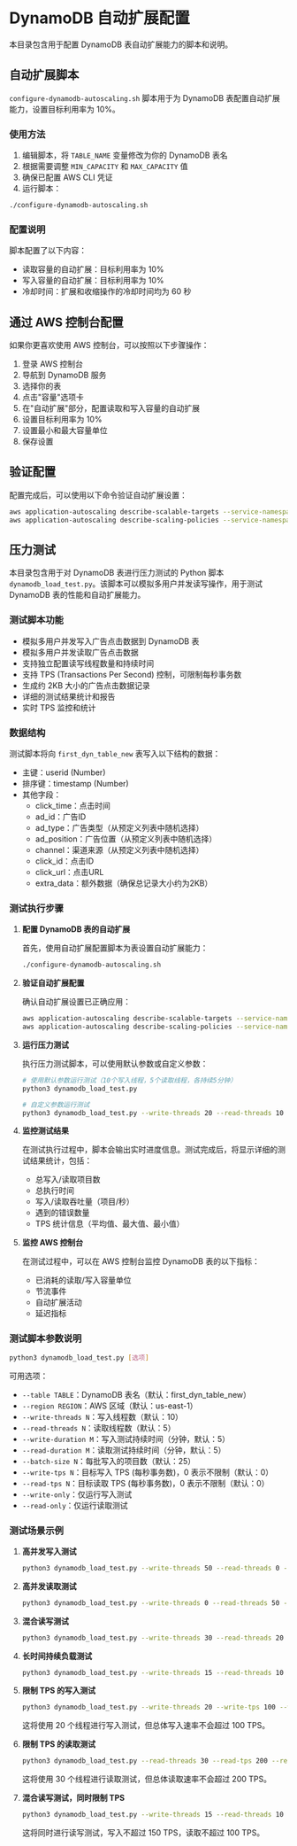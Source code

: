# DynamoDB 自动扩展配置

本目录包含用于配置 DynamoDB 表自动扩展能力的脚本和说明。

## 自动扩展脚本

`configure-dynamodb-autoscaling.sh` 脚本用于为 DynamoDB 表配置自动扩展能力，设置目标利用率为 10%。

### 使用方法

1. 编辑脚本，将 `TABLE_NAME` 变量修改为你的 DynamoDB 表名
2. 根据需要调整 `MIN_CAPACITY` 和 `MAX_CAPACITY` 值
3. 确保已配置 AWS CLI 凭证
4. 运行脚本：

```bash
./configure-dynamodb-autoscaling.sh
```

### 配置说明

脚本配置了以下内容：

- 读取容量的自动扩展：目标利用率为 10%
- 写入容量的自动扩展：目标利用率为 10%
- 冷却时间：扩展和收缩操作的冷却时间均为 60 秒

## 通过 AWS 控制台配置

如果你更喜欢使用 AWS 控制台，可以按照以下步骤操作：

1. 登录 AWS 控制台
2. 导航到 DynamoDB 服务
3. 选择你的表
4. 点击"容量"选项卡
5. 在"自动扩展"部分，配置读取和写入容量的自动扩展
6. 设置目标利用率为 10%
7. 设置最小和最大容量单位
8. 保存设置

## 验证配置

配置完成后，可以使用以下命令验证自动扩展设置：

```bash
aws application-autoscaling describe-scalable-targets --service-namespace dynamodb --resource-ids "table/your-table-name"
aws application-autoscaling describe-scaling-policies --service-namespace dynamodb --resource-id "table/your-table-name"
```

## 压力测试

本目录包含用于对 DynamoDB 表进行压力测试的 Python 脚本 `dynamodb_load_test.py`。该脚本可以模拟多用户并发读写操作，用于测试 DynamoDB 表的性能和自动扩展能力。

### 测试脚本功能

- 模拟多用户并发写入广告点击数据到 DynamoDB 表
- 模拟多用户并发读取广告点击数据
- 支持独立配置读写线程数量和持续时间
- 支持 TPS (Transactions Per Second) 控制，可限制每秒事务数
- 生成约 2KB 大小的广告点击数据记录
- 详细的测试结果统计和报告
- 实时 TPS 监控和统计

### 数据结构

测试脚本将向 `first_dyn_table_new` 表写入以下结构的数据：

- 主键：userid (Number)
- 排序键：timestamp (Number)
- 其他字段：
  - click_time：点击时间
  - ad_id：广告ID
  - ad_type：广告类型（从预定义列表中随机选择）
  - ad_position：广告位置（从预定义列表中随机选择）
  - channel：渠道来源（从预定义列表中随机选择）
  - click_id：点击ID
  - click_url：点击URL
  - extra_data：额外数据（确保总记录大小约为2KB）

### 测试执行步骤

1. **配置 DynamoDB 表的自动扩展**

   首先，使用自动扩展配置脚本为表设置自动扩展能力：

   ```bash
   ./configure-dynamodb-autoscaling.sh
   ```

2. **验证自动扩展配置**

   确认自动扩展设置已正确应用：

   ```bash
   aws application-autoscaling describe-scalable-targets --service-namespace dynamodb --resource-ids "table/first_dyn_table_new" --region us-east-1
   aws application-autoscaling describe-scaling-policies --service-namespace dynamodb --resource-id "table/first_dyn_table_new" --region us-east-1
   ```

3. **运行压力测试**

   执行压力测试脚本，可以使用默认参数或自定义参数：

   ```bash
   # 使用默认参数运行测试（10个写入线程，5个读取线程，各持续5分钟）
   python3 dynamodb_load_test.py

   # 自定义参数运行测试
   python3 dynamodb_load_test.py --write-threads 20 --read-threads 10 --write-duration 10 --read-duration 5
   ```

4. **监控测试结果**

   在测试执行过程中，脚本会输出实时进度信息。测试完成后，将显示详细的测试结果统计，包括：
   - 总写入/读取项目数
   - 总执行时间
   - 写入/读取吞吐量（项目/秒）
   - 遇到的错误数量
   - TPS 统计信息（平均值、最大值、最小值）

5. **监控 AWS 控制台**

   在测试过程中，可以在 AWS 控制台监控 DynamoDB 表的以下指标：
   - 已消耗的读取/写入容量单位
   - 节流事件
   - 自动扩展活动
   - 延迟指标

### 测试脚本参数说明

```bash
python3 dynamodb_load_test.py [选项]
```

可用选项：
- `--table TABLE`：DynamoDB 表名（默认：first_dyn_table_new）
- `--region REGION`：AWS 区域（默认：us-east-1）
- `--write-threads N`：写入线程数（默认：10）
- `--read-threads N`：读取线程数（默认：5）
- `--write-duration M`：写入测试持续时间（分钟，默认：5）
- `--read-duration M`：读取测试持续时间（分钟，默认：5）
- `--batch-size N`：每批写入的项目数（默认：25）
- `--write-tps N`：目标写入 TPS (每秒事务数)，0 表示不限制（默认：0）
- `--read-tps N`：目标读取 TPS (每秒事务数)，0 表示不限制（默认：0）
- `--write-only`：仅运行写入测试
- `--read-only`：仅运行读取测试

### 测试场景示例

1. **高并发写入测试**

   ```bash
   python3 dynamodb_load_test.py --write-threads 50 --read-threads 0 --write-duration 5 --write-only
   ```

2. **高并发读取测试**

   ```bash
   python3 dynamodb_load_test.py --write-threads 0 --read-threads 50 --read-duration 5 --read-only
   ```

3. **混合读写测试**

   ```bash
   python3 dynamodb_load_test.py --write-threads 30 --read-threads 20 --write-duration 10 --read-duration 10
   ```

4. **长时间持续负载测试**

   ```bash
   python3 dynamodb_load_test.py --write-threads 15 --read-threads 10 --write-duration 30 --read-duration 30
   ```

5. **限制 TPS 的写入测试**

   ```bash
   python3 dynamodb_load_test.py --write-threads 20 --write-tps 100 --write-duration 5 --write-only
   ```
   这将使用 20 个线程进行写入测试，但总体写入速率不会超过 100 TPS。

6. **限制 TPS 的读取测试**

   ```bash
   python3 dynamodb_load_test.py --read-threads 30 --read-tps 200 --read-duration 5 --read-only
   ```
   这将使用 30 个线程进行读取测试，但总体读取速率不会超过 200 TPS。

7. **混合读写测试，同时限制 TPS**

   ```bash
   python3 dynamodb_load_test.py --write-threads 15 --read-threads 10 --write-tps 150 --read-tps 100 --write-duration 10 --read-duration 10
   ```
   这将同时进行读写测试，写入不超过 150 TPS，读取不超过 100 TPS。